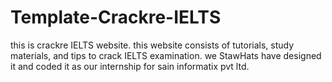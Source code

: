 # Template-Crackre-IELTS
this is crackre IELTS website. this website consists of tutorials, study materials, and tips to crack IELTS examination.  we StawHats have designed it and coded it as our internship for sain informatix pvt ltd.
